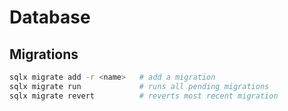 # Database

## Migrations

```bash
sqlx migrate add -r <name>   # add a migration
sqlx migrate run             # runs all pending migrations
sqlx migrate revert          # reverts most recent migration
```
